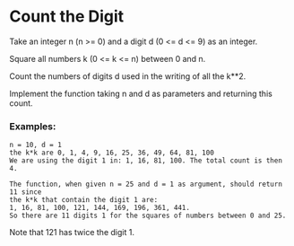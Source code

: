 # Count the Digit

Take an integer n (n >= 0) and a digit d (0 <= d <= 9) as an integer.

Square all numbers k (0 <= k <= n) between 0 and n.

Count the numbers of digits d used in the writing of all the k**2.

Implement the function taking n and d as parameters and returning this count.

### Examples:
    n = 10, d = 1 
    the k*k are 0, 1, 4, 9, 16, 25, 36, 49, 64, 81, 100
    We are using the digit 1 in: 1, 16, 81, 100. The total count is then 4.

    The function, when given n = 25 and d = 1 as argument, should return 11 since
    the k*k that contain the digit 1 are:
    1, 16, 81, 100, 121, 144, 169, 196, 361, 441.
    So there are 11 digits 1 for the squares of numbers between 0 and 25.

Note that 121 has twice the digit 1.
